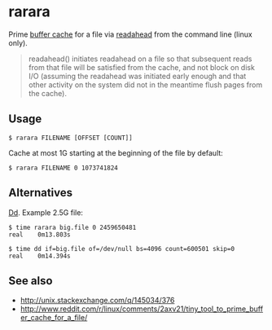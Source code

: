 rarara
======

Prime [buffer cache](http://www.tldp.org/LDP/sag/html/buffer-cache.html) for a file via [readahead](http://man7.org/linux/man-pages/man2/readahead.2.html) from the command line (linux only).

> readahead() initiates readahead on a file so that subsequent reads
  from that file will be satisfied from the cache, and not block on
  disk I/O (assuming the readahead was initiated early enough and that
  other activity on the system did not in the meantime flush pages from
  the cache).


Usage
-----

    $ rarara FILENAME [OFFSET [COUNT]]

Cache at most 1G starting at the beginning of the file by default:

    $ rarara FILENAME 0 1073741824

Alternatives
------------

[Dd](http://en.wikipedia.org/wiki/Dd_%28Unix%29). Example 2.5G file:

    $ time rarara big.file 0 2459650481
    real    0m13.803s

    $ time dd if=big.file of=/dev/null bs=4096 count=600501 skip=0
    real    0m14.394s

See also
--------

* http://unix.stackexchange.com/q/145034/376
* http://www.reddit.com/r/linux/comments/2axv21/tiny_tool_to_prime_buffer_cache_for_a_file/
